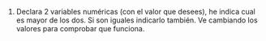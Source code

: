 1. Declara 2 variables numéricas (con el valor que desees), he indica cual es mayor de los dos. Si son iguales indicarlo también. Ve cambiando los valores para comprobar que funciona.